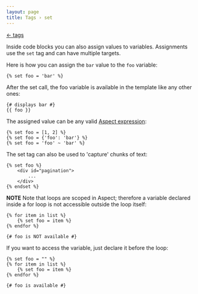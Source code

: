 ```yaml
---
layout: page
title: Tags › set
---
```


[← tags](./../tags.md)

<!-- {% raw %} -->

Inside code blocks you can also assign values to variables.
Assignments use the `set` tag and can have multiple targets.

Here is how you can assign the `bar` value to the `foo` variable:
```twig
{% set foo = 'bar' %}
```

After the set call, the foo variable is available in the template like any other ones:

```twig
{# displays bar #}
{{ foo }}
```

The assigned value can be any valid [Aspect expression](../syntax.md#expressions):

```twig
{% set foo = [1, 2] %}
{% set foo = {'foo': 'bar'} %}
{% set foo = 'foo' ~ 'bar' %}
```

The set tag can also be used to 'capture' chunks of text:

```twig
{% set foo %}
    <div id="pagination">
        ...
    </div>
{% endset %}
```

**NOTE** Note that loops are scoped in Aspect; therefore a variable declared inside a for loop is not accessible outside the loop itself:

```twig
{% for item in list %}
    {% set foo = item %}
{% endfor %}

{# foo is NOT available #}
```
If you want to access the variable, just declare it before the loop:
```twig
{% set foo = "" %}
{% for item in list %}
    {% set foo = item %}
{% endfor %}

{# foo is available #}
```

<!-- {% endraw %} -->